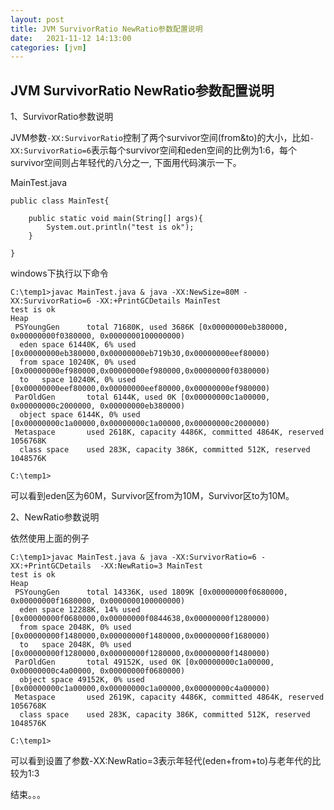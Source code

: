 ```yaml
---
layout: post
title: JVM SurvivorRatio NewRatio参数配置说明
date:   2021-11-12 14:13:00
categories: [jvm]
---
```


## JVM SurvivorRatio NewRatio参数配置说明


1、SurvivorRatio参数说明

JVM参数`-XX:SurvivorRatio`控制了两个survivor空间(from&to)的大小，比如`-XX:SurvivorRatio=6`表示每个survivor空间和eden空间的比例为1:6，每个survivor空间则占年轻代的八分之一,
下面用代码演示一下。

MainTest.java
```
public class MainTest{
	
	public static void main(String[] args){
		System.out.println("test is ok");
	}
	
}
```

windows下执行以下命令
```
C:\temp1>javac MainTest.java & java -XX:NewSize=80M -XX:SurvivorRatio=6 -XX:+PrintGCDetails MainTest
test is ok
Heap
 PSYoungGen      total 71680K, used 3686K [0x00000000eb380000, 0x00000000f0380000, 0x0000000100000000)
  eden space 61440K, 6% used [0x00000000eb380000,0x00000000eb719b30,0x00000000eef80000)
  from space 10240K, 0% used [0x00000000ef980000,0x00000000ef980000,0x00000000f0380000)
  to   space 10240K, 0% used [0x00000000eef80000,0x00000000eef80000,0x00000000ef980000)
 ParOldGen       total 6144K, used 0K [0x00000000c1a00000, 0x00000000c2000000, 0x00000000eb380000)
  object space 6144K, 0% used [0x00000000c1a00000,0x00000000c1a00000,0x00000000c2000000)
 Metaspace       used 2618K, capacity 4486K, committed 4864K, reserved 1056768K
  class space    used 283K, capacity 386K, committed 512K, reserved 1048576K

C:\temp1>
```

可以看到eden区为60M，Survivor区from为10M，Survivor区to为10M。



2、NewRatio参数说明

依然使用上面的例子


```
C:\temp1>javac MainTest.java & java -XX:SurvivorRatio=6 -XX:+PrintGCDetails  -XX:NewRatio=3 MainTest
test is ok
Heap
 PSYoungGen      total 14336K, used 1809K [0x00000000f0680000, 0x00000000f1680000, 0x0000000100000000)
  eden space 12288K, 14% used [0x00000000f0680000,0x00000000f0844638,0x00000000f1280000)
  from space 2048K, 0% used [0x00000000f1480000,0x00000000f1480000,0x00000000f1680000)
  to   space 2048K, 0% used [0x00000000f1280000,0x00000000f1280000,0x00000000f1480000)
 ParOldGen       total 49152K, used 0K [0x00000000c1a00000, 0x00000000c4a00000, 0x00000000f0680000)
  object space 49152K, 0% used [0x00000000c1a00000,0x00000000c1a00000,0x00000000c4a00000)
 Metaspace       used 2619K, capacity 4486K, committed 4864K, reserved 1056768K
  class space    used 283K, capacity 386K, committed 512K, reserved 1048576K

C:\temp1>
```

可以看到设置了参数-XX:NewRatio=3表示年轻代(eden+from+to)与老年代的比较为1:3

结束。。。
